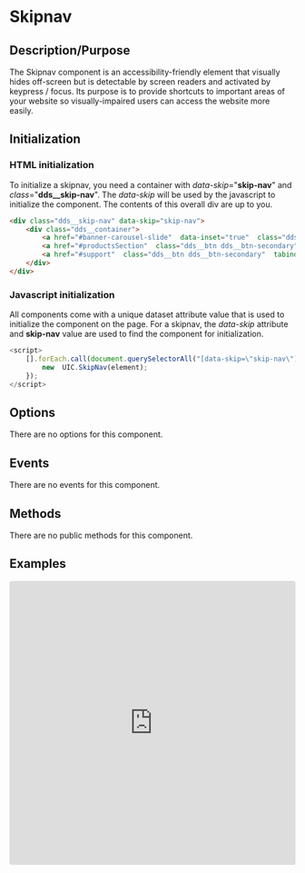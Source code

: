 # Skipnav

## Description/Purpose

The Skipnav component is an accessibility-friendly element that visually hides off-screen but is detectable by screen readers and activated by keypress / focus.  Its purpose is to provide shortcuts to important areas of your website so visually-impaired users can access the website more easily.

## Initialization

### HTML initialization

To initialize a skipnav, you need a container with *data-skip*="**skip-nav**" and *class*="**dds__skip-nav**". The *data-skip* will be used by the javascript  to initialize the component.  The contents of this overall div are up to you.

```HTML
<div class="dds__skip-nav" data-skip="skip-nav">
    <div class="dds__container">
        <a href="#banner-carousel-slide"  data-inset="true"  class="dds__btn dds__btn-secondary"  tabindex="0">Skip to main content</a>
        <a href="#productsSection"  class="dds__btn dds__btn-secondary"  tabindex="0">Skip to Products section</a>
        <a href="#support"  class="dds__btn dds__btn-secondary"  tabindex="0">Skip to Support</a>
    </div>
</div>
```

### Javascript initialization

All components come with a unique dataset attribute  value that  is used to initialize the component on the page. For a skipnav, the *data-skip* attribute and **skip-nav** value are used to find  the component for initialization.

```javascript
<script>
    [].forEach.call(document.querySelectorAll("[data-skip=\"skip-nav\"]"), function(element) {
        new  UIC.SkipNav(element);
    });
</script>
```

## Options

There are no options for this component.

## Events

There are no events for this component.

## Methods

There are no public methods for this component.

## Examples

<iframe
     src="https://codesandbox.io/embed/github/DDS-DLS/sandboxes/tree/master/?fontsize=14&hidenavigation=1&initialpath=%3Fdoc%3Dskipnav&module=%2Fsrc%2Fcomponents%2Fskipnav.txt&theme=dark&view=preview"
     style="width:100%; height:500px; border:0; border-radius: 4px; overflow:hidden;"
     title="CodeSandbox instance of DLS components"
     allow="accelerometer; ambient-light-sensor; camera; encrypted-media; geolocation; gyroscope; hid; microphone; midi; payment; usb; vr"
     sandbox="allow-forms allow-modals allow-popups allow-presentation allow-same-origin allow-scripts"
   ></iframe>
